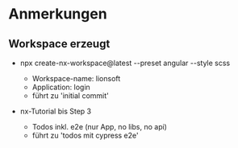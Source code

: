 # Anmerkungen

## Workspace erzeugt

* npx create-nx-workspace@latest --preset angular --style scss
  - Workspace-name: lionsoft
  - Application: login
  - führt zu 'initial commit'

* nx-Tutorial bis Step 3
  - Todos inkl. e2e (nur App, no libs, no api)
  - führt zu 'todos mit cypress e2e'

